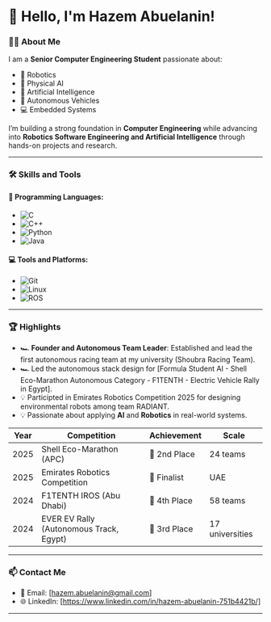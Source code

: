 # 👋 Hello, I'm Hazem Abuelanin!

### 👨‍💻 **About Me**
I am a **Senior Computer Engineering Student** passionate about:
- 🤖 Robotics
- 🤖 Physical AI
- 🧠 Artificial Intelligence
- 🚗 Autonomous Vehicles
- 💻 Embedded Systems

I’m building a strong foundation in **Computer Engineering** while advancing into **Robotics Software Engineering and Artificial Intelligence** through hands-on projects and research.

---

### 🛠️ **Skills and Tools**
#### 🚀 Programming Languages:
- ![C](https://img.shields.io/badge/-C-A8B9CC?style=flat-square&logo=c&logoColor=white)
- ![C++](https://img.shields.io/badge/-C++-00599C?style=flat-square&logo=c%2B%2B&logoColor=white)
- ![Python](https://img.shields.io/badge/-Python-3776AB?style=flat-square&logo=python&logoColor=white)
- ![Java](https://img.shields.io/badge/-Java-007396?style=flat-square&logo=java&logoColor=white)

#### 💻 Tools and Platforms:
- ![Git](https://img.shields.io/badge/-Git-F05032?style=flat-square&logo=git&logoColor=white)
- ![Linux](https://img.shields.io/badge/-Linux-FCC624?style=flat-square&logo=linux&logoColor=black)
- ![ROS](https://img.shields.io/badge/-ROS-22314E?style=flat-square&logo=ros&logoColor=white)

---

### 🏆 **Highlights**
- 🏎️ **Founder and Autonomous Team Leader**: Established and lead the first autonomous racing team at my university (Shoubra Racing Team).
- 🏎️ Led the autonomous stack design for [Formula Student AI - Shell Eco-Marathon Autonomous Category - F1TENTH - Electric Vehicle Rally in Egypt].
- 💡 Participted in Emirates Robotics Competition 2025 for designing environmental robots among team RADIANT.
- 💡 Passionate about applying **AI** and **Robotics** in real-world systems. 

| Year | Competition | Achievement | Scale |
|------|-------------|-------------|-------|
| 2025 | Shell Eco-Marathon (APC) | 🥈 2nd Place | 24 teams |
| 2025 | Emirates Robotics Competition | 🤖 Finalist | UAE |
| 2024 | F1TENTH IROS (Abu Dhabi) | 🏅 4th Place | 58 teams |
| 2024 | EVER EV Rally (Autonomous Track, Egypt) | 🥉 3rd Place | 17 universities |
---

### 📫 **Contact Me**
- 📧 Email: [hazem.abuelanin@gmail.com]  
- 🌐 LinkedIn: [https://www.linkedin.com/in/hazem-abuelanin-751b4421b/]  

---
